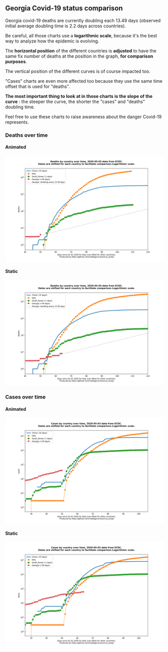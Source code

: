 ## Georgia Covid-19 status comparison 

Georgia covid-19 deaths are currently doubling each 13.49 days (observed initial average doubling time is 2.2 days across countries).



Be careful, all those charts use a **logarithmic scale**, because it's the best way to analyze how the epidemic is evolving.
 
The **horizontal position** of the different countries is **adjusted** to have the same fix number of deaths at the position in the graph, **for comparison purposes**.

The vertical position of the different curves is of course impacted too.

"Cases" charts are even more affected too because they use the same time offset that is used for "deaths".

**The most important thing to look at in those charts is the slope of the curve** : the steeper the curve, the shorter the "cases" and "deaths" doubling time.

Feel free to use these charts to raise awareness about the danger Covid-19 represents. 


 
### Deaths over time
 
#### Animated
![Georgia covid-19 deaths animated chart](https://raw.githubusercontent.com/madlag/coronavirus_study/master/notebooks/graphs/2020-05-03/countries/Georgia/2020-05-03_Georgia_deaths.gif "Georgia covid-19 deaths animated chart")   
 
#### Static
![Georgia covid-19 deaths static chart](https://raw.githubusercontent.com/madlag/coronavirus_study/master/notebooks/graphs/2020-05-03/countries/Georgia/2020-05-03_Georgia_deaths.png "Georgia covid-19 deaths static chart")   

 
### Cases over time
 
#### Animated
![Georgia covid-19 cases animated chart](https://raw.githubusercontent.com/madlag/coronavirus_study/master/notebooks/graphs/2020-05-03/countries/Georgia/2020-05-03_Georgia_cases.gif "Georgia covid-19 cases animated chart")   
 
#### Static
![Georgia covid-19 cases static chart](https://raw.githubusercontent.com/madlag/coronavirus_study/master/notebooks/graphs/2020-05-03/countries/Georgia/2020-05-03_Georgia_cases.png "Georgia covid-19 cases static chart")   

